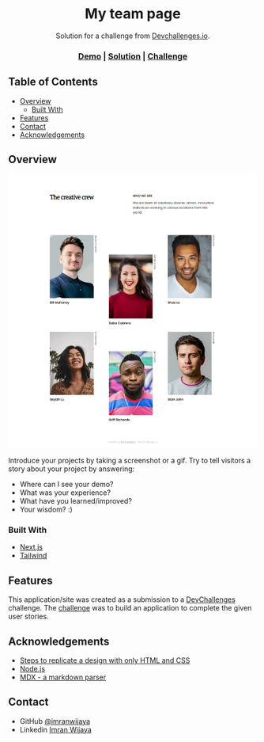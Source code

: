 <!-- Please update value in the {}  -->

<h1 align="center">My team page</h1>

<div align="center">Solution for a challenge from <a href="http://devchallenges.io" target="_blank">Devchallenges.io</a>.</div>

<div align="center">
  <h3>
    <a href="https://devchallenges-solutions.vercel.app/my-team-page">Demo</a>
    <span> | </span>
    <a href="https://github.com/imranwijaya/devchallenges/tree/main/src/app/(responsive-web-developer)/my-team-page">Solution</a>
    <span> | </span>
    <a href="https://devchallenges.io/challenges/hhmesazsqgKXrTkYkt0U">Challenge</a>
  </h3>
</div>

<!-- TABLE OF CONTENTS -->

## Table of Contents

- [Overview](#overview)
  - [Built With](#built-with)
- [Features](#features)
- [Contact](#contact)
- [Acknowledgements](#acknowledgements)

<!-- OVERVIEW -->

## Overview

![screenshot](https://raw.githubusercontent.com/imranwijaya/devchallenges/main/public/asset/screenshot/my-team-page-desktop.png)

Introduce your projects by taking a screenshot or a gif. Try to tell visitors a story about your project by answering:

- Where can I see your demo?
- What was your experience?
- What have you learned/improved?
- Your wisdom? :)

### Built With

<!-- This section should list any major frameworks that you built your project using. Here are a few examples.-->

- [Next.js](https://nextjs.org/)
- [Tailwind](https://tailwindcss.com/)

## Features

<!-- List the features of your application or follow the template. Don't share the figma file here :) -->

This application/site was created as a submission to a [DevChallenges](https://devchallenges.io/challenges) challenge. The [challenge](https://devchallenges.io/challenges/hhmesazsqgKXrTkYkt0U) was to build an application to complete the given user stories.


## Acknowledgements

<!-- This section should list any articles or add-ons/plugins that helps you to complete the project. This is optional but it will help you in the future. For exmpale -->

- [Steps to replicate a design with only HTML and CSS](https://devchallenges-blogs.web.app/how-to-replicate-design/)
- [Node.js](https://nodejs.org/)
- [MDX - a markdown parser](https://mdxjs.com/)

## Contact

- GitHub [@imranwijaya](https://github.com/imranwijaya)
- Linkedin [Imran Wijaya](https://www.linkedin.com/in/imranwijaya)


